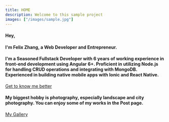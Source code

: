 ```yaml
---
title: HOME
description: Welcome to this sample project
images: ["/images/sample.jpg"]
---
```


#### Hey,

#### I'm Felix Zhang, a Web Developer and Entrepreneur.

#### I'm a Seasoned Fullstack Developer with 6 years of working experience in front-end development using Angular 6+. Proficient in utilizing Node.js for handling CRUD operations and integrating with MongoDB. Experienced in building native mobile apps with Ionic and React Native.
[Get to know me better](/about "Get to know me better")

#### My biggest hobby is photography, especially landscape and city photography. You can enjoy some of my works in the Post page.
[My Gallery](/post "My Gallery")
